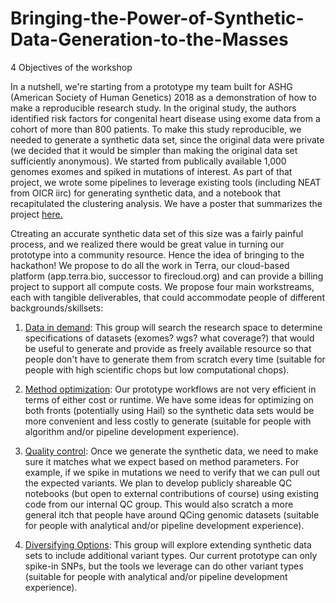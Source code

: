 # Bringing-the-Power-of-Synthetic-Data-Generation-to-the-Masses

4 Objectives of the workshop

In a nutshell, we're starting from a prototype my team built for ASHG (American Society of Human Genetics) 2018 as a demonstration of how to make a reproducible research study. In the original study, the authors identified risk factors for congenital heart disease using exome data from a cohort of more than 800 patients. To make this study reproducible, we needed to generate a synthetic data set, since the original data were private (we decided that it would be simpler than making the original data set sufficiently anonymous). We started from publically available 1,000 genomes exomes and spiked in mutations of interest. As part of that project, we wrote some pipelines to leverage existing tools (including NEAT from OICR iirc) for generating synthetic data, and a notebook that recapitulated the clustering analysis. We have a poster that summarizes the project [here.](./ASHG18-Reproducible-Paper-ToF-poster.pdf)

Ctreating an accurate synthetic data set of this size was a fairly painful process, and we realized there would be great value in turning our prototype into a community resource. Hence the idea of bringing to the hackathon! We propose to do all the work in Terra, our cloud-based platform (app.terra.bio, successor to firecloud.org) and can provide a billing project to support all compute costs. We propose four main workstreams, each with tangible deliverables, that could accommodate people of different backgrounds/skillsets:

1. [Data in demand](./Data-Demand): This group will search the research space to determine specifications of datasets (exomes? wgs? what coverage?) that would be useful to generate and provide as freely available resource so that people don't have to generate them from scratch every time (suitable for people with high scientific chops but low computational chops).

2. [Method optimization](./Method-Optimization): Our prototype workflows are not very efficient in terms of either cost or runtime. We have some ideas for optimizing on both fronts (potentially using Hail) so the synthetic data sets would be more convenient and less costly to generate (suitable for people with algorithm and/or pipeline development experience).

3. [Quality control](./Quality-Control): Once we generate the synthetic data, we need to make sure it matches what we expect based on method parameters. For example, if we spike in mutations we need to verify that we can pull out the expected variants. We plan to develop publicly shareable QC notebooks (but open to external contributions of course) using existing code from our internal QC group. This would also scratch a more general itch that people have around QCing genomic datasets (suitable for people with analytical and/or pipeline development experience).

4. [Diversifying Options](./Diversifying-Options): This group will explore extending synthetic data sets to include additional variant types. Our current prototype can only spike-in SNPs, but the tools we leverage can do other variant types (suitable for people with analytical and/or pipeline development experience).


